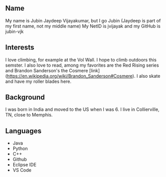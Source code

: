 ## Name
My name is Jubin Jaydeep Vijayakumar, but I go Jubin (Jaydeep is part of my first name, not my middle name)
My NetID is jvijayak and my GitHub is jubin-vjk

## Interests
I love climbing, for example at the Vol Wall. I hope to climb outdoors this semster. I also love to read, among my favorites are the Red Rising series and Brandon Sanderson's the Cosmere [link] (https://en.wikipedia.org/wiki/Brandon_Sanderson#Cosmere). I also skate and have my roller blades here. 

## Background
I was born in India and moved to the US when I was 6. I live in Collierville, TN, close to Memphis.

## Languages
* Java
* Python
* C++
* Github
* Eclipse IDE
* VS Code

